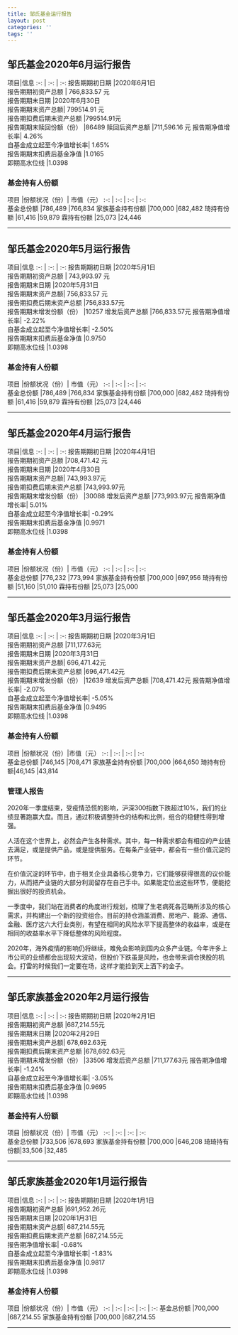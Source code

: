 ```yaml
---
title: 邹氏基金运行报告
layout: post
categories: ''
tags: ''
---
```

## 邹氏基金2020年6月运行报告


项目|信息
:-: | :-: | :-:
报告期期初日期	|2020年6月1日 <br>
报告期期初资产总额	| 766,833.57  元<br>
报告期期末日期	|2020年6月30日<br>
报告期期末资产总额|	799514.91 元<br>
报告期扣费后期末资产总额	|799514.91元<br>
报告期期末赎回份额（份）	|86489
赎回后资产总额	|711,596.16 元
报告期净值增长率|	4.26%<br>
自基金成立起至今净值增长率|	1.65%<br>
报告期期末扣费后基金净值	|1.0165<br>
即期高水位线	|1.0398<br>

### 基金持有人份额

项目	|份额状况（份）|	市值（元）
:-: | :-: | :-: | :-:  
基金总份额	 |786,489	 	 |766,834
家族基金持有份额	 |700,000	 	|682,482
琦持有份额         |61,416             |59,879
霖持有份额         |25,073                |24,446

***

## 邹氏基金2020年5月运行报告


项目|信息
:-: | :-: | :-:
报告期期初日期	|2020年5月1日 <br>
报告期期初资产总额	| 743,993.97 元<br>
报告期期末日期	|2020年5月31日<br>
报告期期末资产总额|	756,833.57 元<br>
报告期扣费后期末资产总额	|756,833.57元<br>
报告期期末增发份额（份）	|10257
增发后资产总额	|766,833.57元
报告期净值增长率|	-2.22%<br>
自基金成立起至今净值增长率|	-2.50%<br>
报告期期末扣费后基金净值	|0.9750<br>
即期高水位线	|1.0398<br>

### 基金持有人份额

项目	|份额状况（份）|	市值（元）
:-: | :-: | :-: | :-:  
基金总份额	 |786,489	 	 |766,834
家族基金持有份额	 |700,000	 	|682,482
琦持有份额         |61,416             |59,879
霖持有份额         |25,073                |24,446

***


## 邹氏基金2020年4月运行报告


项目|信息
:-: | :-: | :-:
报告期期初日期	|2020年4月1日 <br>
报告期期初资产总额	|708,471.42 元<br>
报告期期末日期	|2020年4月30日<br>
报告期期末资产总额|	743,993.97元<br>
报告期扣费后期末资产总额	|743,993.97元<br>
报告期期末增发份额（份）	|30088
增发后资产总额	|773,993.97元
报告期净值增长率|	5.01%<br>
自基金成立起至今净值增长率|	-0.29%<br>
报告期期末扣费后基金净值	|0.9971<br>
即期高水位线	|1.0398<br>

### 基金持有人份额

项目	|份额状况（份）|	市值（元）
:-: | :-: | :-: | :-:  
基金总份额	 |776,232	 	 |773,994
家族基金持有份额	 |700,000	 	|697,956
琦持有份额         |51,160              |51,010
霖持有份额         |25,073                |25,000

***

## 邹氏基金2020年3月运行报告

项目|信息
:-: | :-: | :-:
报告期期初日期	|2020年3月1日 <br>
报告期期初资产总额	|711,177.63元<br>
报告期期末日期	|2020年3月31日<br>
报告期期末资产总额|	696,471.42元<br>
报告期扣费后期末资产总额	|696,471.42元<br>
报告期期末增发份额（份）	|12639
增发后资产总额	|708,471.42元
报告期净值增长率|	-2.07%<br>
自基金成立起至今净值增长率|	-5.05%<br>
报告期期末扣费后基金净值	|0.9495<br>
即期高水位线	|1.0398<br>

### 基金持有人份额

项目	|份额状况（份）|市值（元）
:-: | :-: | :-: | :-:  
基金总份额	 |746,145	 	|708,471
家族基金持有份额	|700,000	 	|664,650
琦持有份额|46,145   |43,814

### 管理人报告

2020年一季度结束，受疫情恐慌的影响，沪深300指数下跌超过10%，我们的业绩显著跑赢大盘。而且，通过积极调整持仓的结构和比例，组合的稳健性得到增强。  <br>

人活在这个世界上，必然会产生各种需求。其中，每一种需求都会有相应的产业链去满足，或是提供产品，或是提供服务。在每条产业链中，都会有一些价值沉淀的环节。  <br>

在价值沉淀的环节中，由于相关企业具备核心竞争力，它们能够获得很高的议价能力，从而把产业链的大部分利润留存在自己手中。如果能定位出这些环节，便能挖掘出很好的投资机会。  <br>

一季度中，我们站在消费者的角度进行规划，梳理了生老病死各范畴所涉及的核心需求，并构建出一个新的投资组合。目前的持仓涵盖消费、房地产、能源、通信、金融、医疗这六大行业类别，有望在相同的风险水平下提高整体的收益率，或是在相同的收益率水平下降低整体的风险程度。  <br>

2020年，海外疫情的影响仍将继续，难免会影响到国内众多产业链。今年许多上市公司的业绩都会出现较大波动，但股价下跌虽是风险，也会带来调仓换股的机会。打雷的时候我们一定要在场，这样才能捡到天上洒下的金子。  <br>


***
## 邹氏家族基金2020年2月运行报告

项目|信息
:-: | :-: | :-:
报告期期初日期	|2020年2月1日 <br>
报告期期初资产总额	|687,214.55元<br>
报告期期末日期	|2020年2月29日<br>
报告期期末资产总额|	678,692.63元<br>
报告期扣费后期末资产总额	|678,692.63元<br>
报告期期末增发份额（份）	|33506
增发后资产总额	|711,177.63元
报告期净值增长率|	-1.24%<br>
自基金成立起至今净值增长率|	-3.05%<br>
报告期期末扣费后基金净值	|0.9695<br>
即期高水位线	|1.0398<br>

### 基金持有人份额

项目	|份额状况（份）|	市值（元）
:-: | :-: | :-: | :-:  
基金总份额	 |733,506	  |678,693
家族基金持有份额	|700,000	 |646,208
琦琦持有份额|33,506   |32,485

***
## 邹氏家族基金2020年1月运行报告

项目|信息
:-: | :-: | :-:
报告期期初日期	|2020年1月1日 <br>
报告期期初资产总额	|691,952.26元<br>
报告期期末日期	|2020年1月31日<br>
报告期期末资产总额|	687,214.55元<br>
报告期扣费后期末资产总额	|687,214.55元<br>
报告期净值增长率|	-0.68%<br>
自基金成立起至今净值增长率|	-1.83%<br>
报告期期末扣费后基金净值	|0.9817<br>
即期高水位线	|1.0398<br>

### 基金持有人份额

项目	|份额状况（份）|	市值（元）
:-: | :-: | :-: | :-: | :-:
基金总份额	 |700,000	 	 |687,214.55
家族基金持有份额	|700,000	 	|687,214.55

***